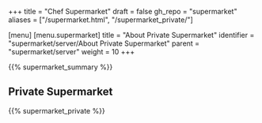 +++
title = "Chef Supermarket"
draft = false
gh_repo = "supermarket"
aliases = ["/supermarket.html", "/supermarket_private/"]

[menu]
  [menu.supermarket]
    title = "About Private Supermarket"
    identifier = "supermarket/server/About Private Supermarket"
    parent = "supermarket/server"
    weight = 10
+++

{{% supermarket_summary %}}

## Private Supermarket

{{% supermarket_private %}}
